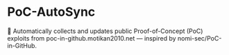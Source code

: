 # PoC-AutoSync
🧠 Automatically collects and updates public Proof-of-Concept (PoC) exploits from poc-in-github.motikan2010.net  — inspired by nomi-sec/PoC-in-GitHub.
